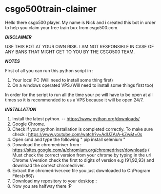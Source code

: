 # csgo500train-claimer

Hello there csgo500 player. My name is Nick and i created this bot in order to help you claim your free train bux from csgo500.com.



***DISCLAIMER***

USE THIS BOT AT YOUR OWN RISK. I AM NOT RESPONSIBLE IN CASE OF ANY BANS THAT MIGHT GET TO YOU BY THE CSGO500 TEAM.



***NOTES***

First of all you can run this python script in :

1. Your local PC (Will need to install some thing first)
2. On a windows operated VPS.(Will need to install some things first too)

In order for the script to run all the time your pc will have to be open at all times so it is recommended to us a VPS because it will be open 24/7.


***INSTALLATION***

1. Install the latest python. -- https://www.python.org/downloads/
2. Google Chrome.
3. Check if your python installation is completed correctly. To make sure check : https://www.youtube.com/watch?v=AdUZArA-kZw&t=0s
4. Open cmd and type the following " pip install selenium "
5. Download the chromedriver from : https://sites.google.com/a/chromium.org/chromedriver/downloads ( Must check the correct version from your chrome by typing in the url Chrome://version check the first to digits of version e.g (91,92,93) and download the correct chromedriver.
6. Extract the chromedriver.exe file you just downloaded to C:\Program Files(x86)\
7. Download my repository to your desktop : 
8. Now you are halfway there :P 















